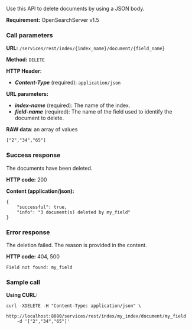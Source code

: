 Use this API to delete documents by using a JSON body.

**Requirement:** OpenSearchServer v1.5

### Call parameters

**URL:** ```/services/rest/index/{index_name}/document/{field_name}```

**Method:** ```DELETE```

**HTTP Header**:
- _**Content-Type**_ (required): ```application/json```

**URL parameters:**
- _**index-name**_ (required): The name of the index.
- _**field-name**_ (required): The name of the field used to identify the document to delete.

**RAW data**: an array of values

    ["2","34","65"]


### Success response
The documents have been deleted.

**HTTP code:**
200

**Content (application/json):**

    {
        "successful": true,
        "info": "3 document(s) deleted by my_field"
    }
    

### Error response

The deletion failed. The reason is provided in the content.

**HTTP code:**
404, 500

    
    Field not found: my_field
    

### Sample call

**Using CURL:**

    curl -XDELETE -H "Content-Type: application/json" \  
        http://localhost:8080/services/rest/index/my_index/document/my_field
        -d '["2","34","65"]'
    